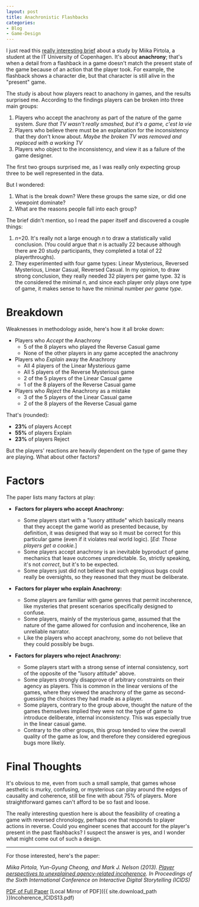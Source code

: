 ```yaml
---
layout: post
title: Anachronistic Flashbacks
categories:
- Blog
- Game-Design
---
```


I just read this [really interesting brief](http://www.kmjn.org/notes/anachrony_and_coherence.html) about a study by
Miika Pirtola, a student at the IT University of Copenhagen. It's about **anachrony**; that's when a detail from a
flashback in a game doesn't match the present state of the game because of an action that the player took. For example,
the flashback shows a character die, but that character is still alive in the "present" game.

The study is about how players react to anachony in games, and the results surprised me. According to the findings
players can be broken into three main groups:

1.  Players who accept the anachrony as part of the nature of the game system.
    *Sure that TV wasn't really smashed, but it's a game, *c'est la vie**
2.  Players who believe there must be an explanation for the inconsistency that they don't know about.
    *Maybe the broken TV was removed and replaced with a working TV*
3.  Players who object to the inconsistency, and view it as a failure of the game designer.

The first two groups surprised me, as I was really only expecting group three to be well represented in the data.

But I wondered:

1.  What is the break down? Were these groups the same size, or did one viewpoint dominate?
2.  What are the reasons people fall into each group?

The brief didn't mention, so I read the paper itself and discovered a couple things:

1.  *n*=20. It's really not a large enough *n* to draw a statistically valid conclusion. (You could argue that *n* is
    actually 22 because although there are 20 study participants, they completed a total of 22 playerthroughs).
2.  They experimented with four game types: Linear Mysterious, Reversed Mysterious, Linear Casual, Reversed Casual. In
    my opinion, to draw strong conclusion, they really needed 32 players per game type. 32 is the considered the minimal
    *n*, and since each player only plays one type of game, it makes sense to have the minimal number *per game type*.

# Breakdown

Weaknesses in methodology aside, here's how it all broke down:

*   Players who *Accept* the Anachrony
    *   5 of the 8 players who played the Reverse Casual game
    *   None of the other players in any game accepted the anachrony
*   Players who *Explain* away the Anachrony
    *   All 4 players of the Linear Mysterious game
    *   All 5 players of the Reverse Mysterious game
    *   2 of the 5 players of the Linear Casual game
    *   1 of the 8 players of the Reverse Casual game
*   Players who *Reject* the Anachrony as a mistake
    *   3 of the 5 players of the Linear Casual game
    *   2 of the 8 players of the Reverse Casual game

That's (rounded):

*   **23%** of players Accept
*   **55%** of players Explain
*   **23%** of players Reject

But the players' reactions are heavily dependent on the type of game they are playing. What about other factors?

# Factors

The paper lists many factors at play:

*   **Factors for players who accept Anachrony:**
    *   Some players start with a "lusory attitude" which basically means that they accept the game world as presented
        because, by definition, it was designed that way so it must be correct for this particular game (even if it
        violates real world logic). [*Ed: Those players get a cookie.*]
    *   Some players accept anachrony is an inevitable byproduct of game mechanics that leave outcomes unpredictable.
        So, strictly speaking, it's not *correct*, but it's to be expected.
    *   Some players just did not believe that such egregious bugs could really be oversights, so they reasoned that
        they must be deliberate.

*   **Factors for player who explain Anachrony:**
    *   Some players are familiar with game genres that permit incoherence, like mysteries that present scenarios
        specifically designed to confuse.
    *   Some players, mainly of the mysterious game, assumed that the nature of the game allowed for confusion and
        incoherence, like an unreliable narrator.
    *   Like the players who accept anachrony, some do not believe that they could possibly be bugs.

*   **Factors for players who reject Anachrony:**
    *   Some players start with a strong sense of internal consistency, sort of the opposite of the "lusory attitude"
        above.
    *   Some players strongly disapprove of arbitrary constraints on their agency as players. This is common in the
        linear versions of the games, where they viewed the anachrony of the game as second-guessing the choices they
        had made as a player.
    *   Some players, contrary to the group above, thought the nature of the games themselves implied they were not
        the type of game to introduce deliberate, internal inconsistency. This was especially true in the linear casual
        game.
    *   Contrary to the other groups, this group tended to view the overall quality of the game as low, and therefore
        they considered egregious bugs more likely.

# Final Thoughts

It's obvious to me, even from such a small sample, that games whose aesthetic is murky, confusing, or mysterious can
play around the edges of causality and coherence, still be fine with about 75% of players. More straightforward games
can't afford to be so fast and loose.

The really interesting question here is about the feasibility of creating a game with reversed chronology, perhaps one
that responds to player actions in reverse. Could you engineer scenes that account for the player's present in the past
flashbacks? I suspect the answer is yes, and I wonder what might come out of such a design.

***

For those interested, here's the paper:

*Miika Pirtola, Yun-Gyung Cheong, and Mark J. Nelson (2013). [Player perspectives to unexplained agency-related
incoherence](http://www.kmjn.org/publications/Incoherence_ICIDS13-abstract.html).
In Proceedings of the Sixth International Conference on Interactive Digital Storytelling (ICIDS)*

[PDF of Full Paper](http://www.kmjn.org/publications/Incoherence_ICIDS13.pdf)
[Local Mirror of PDF]({{ site.download_path }}Incoherence_ICIDS13.pdf)